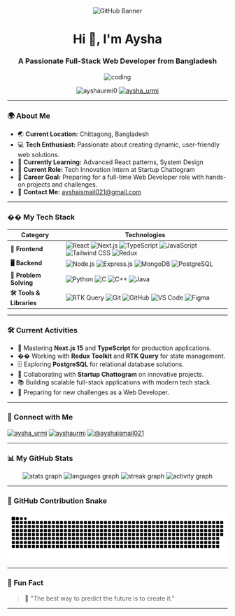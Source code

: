 <p align="center">
  <img src="https://i.ibb.co/fdxs2mKj/Black-and-Yellow-Web-Developer-Linked-In-Banner.png" alt="GitHub Banner">
</p>

<h1 align="center">Hi 👋, I'm Aysha</h1>
<h3 align="center">A Passionate Full-Stack Web Developer from Bangladesh</h3>

<p align="center">
  <img align="center" alt="coding" width="400" src="https://user-images.githubusercontent.com/74038190/212749695-a6817c5a-a794-462b-afca-1b5ce7dd5e63.gif">
</p>

<p align="center"> 
  <img src="https://komarev.com/ghpvc/?username=ayshaurmi0&label=Profile%20views&color=0e75b6&style=flat" alt="ayshaurmi0" />
  <a href="https://twitter.com/aysha_urmi" target="blank"><img src="https://img.shields.io/twitter/follow/aysha_urmi?logo=twitter&style=for-the-badge" alt="aysha_urmi" /></a>
</p>

---

### 🌍 About Me  

- 🌏 **Current Location:** Chittagong, Bangladesh  
- 💻 **Tech Enthusiast:** Passionate about creating dynamic, user-friendly web solutions.  
- 🌱 **Currently Learning:** Advanced React patterns, System Design  
- 🔭 **Current Role:** Tech Innovation Intern at Startup Chattogram  
- 💼 **Career Goal:** Preparing for a full-time Web Developer role with hands-on projects and challenges.  
- 📧 **Contact Me:** [ayshaismail021@gmail.com](mailto:ayshaismail021@gmail.com)  

---

### �� My Tech Stack  

| Category | Technologies |
|----------|-------------|
| **🚀 Frontend** | ![React](https://img.shields.io/badge/-React-61DAFB?logo=react&logoColor=black&style=flat) ![Next.js](https://img.shields.io/badge/-Next.js-000000?logo=next.js&logoColor=white&style=flat) ![TypeScript](https://img.shields.io/badge/-TypeScript-3178C6?logo=typescript&logoColor=white&style=flat) ![JavaScript](https://img.shields.io/badge/-JavaScript-F7DF1E?logo=javascript&logoColor=black&style=flat) ![Tailwind CSS](https://img.shields.io/badge/-Tailwind_CSS-38B2AC?logo=tailwind-css&logoColor=white&style=flat) ![Redux](https://img.shields.io/badge/-Redux-764ABC?logo=redux&logoColor=white&style=flat) |
| **🖥️ Backend** | ![Node.js](https://img.shields.io/badge/-Node.js-339933?logo=node.js&logoColor=white&style=flat) ![Express.js](https://img.shields.io/badge/-Express.js-000000?logo=express&logoColor=white&style=flat) ![MongoDB](https://img.shields.io/badge/-MongoDB-47A248?logo=mongodb&logoColor=white&style=flat) ![PostgreSQL](https://img.shields.io/badge/-PostgreSQL-336791?logo=postgresql&logoColor=white&style=flat) |
| **🐍 Problem Solving** | ![Python](https://img.shields.io/badge/-Python-3776AB?logo=python&logoColor=white&style=flat) ![C](https://img.shields.io/badge/-C-A8B9CC?logo=c&logoColor=black&style=flat) ![C++](https://img.shields.io/badge/-C++-00599C?logo=c%2B%2B&logoColor=white&style=flat) ![Java](https://img.shields.io/badge/-Java-ED8B00?logo=java&logoColor=white&style=flat) |
| **🛠️ Tools & Libraries** | ![RTK Query](https://img.shields.io/badge/-RTK_Query-764ABC?logo=redux&logoColor=white&style=flat) ![Git](https://img.shields.io/badge/-Git-F05032?logo=git&logoColor=white&style=flat) ![GitHub](https://img.shields.io/badge/-GitHub-181717?logo=github&logoColor=white&style=flat) ![VS Code](https://img.shields.io/badge/-VS_Code-007ACC?logo=visual-studio-code&logoColor=white&style=flat) ![Figma](https://img.shields.io/badge/-Figma-F24E1E?logo=figma&logoColor=white&style=flat) |

---

### 🛠️ Current Activities  

- 🌟 Mastering **Next.js 15** and **TypeScript** for production applications.
- �� Working with **Redux Toolkit** and **RTK Query** for state management.
- 🗄️ Exploring **PostgreSQL** for relational database solutions.
- 🤝 Collaborating with **Startup Chattogram** on innovative projects.
- 📚 Building scalable full-stack applications with modern tech stack.
- 🧗 Preparing for new challenges as a Web Developer.

---

### 📢 Connect with Me  

<p>
<a href="https://twitter.com/aysha_urmi" target="blank"><img align="center" src="https://raw.githubusercontent.com/rahuldkjain/github-profile-readme-generator/master/src/images/icons/Social/twitter.svg" alt="aysha_urmi" height="30" width="40" /></a>
<a href="https://linkedin.com/in/ayshaurmi/" target="blank"><img align="center" src="https://raw.githubusercontent.com/rahuldkjain/github-profile-readme-generator/master/src/images/icons/Social/linked-in-alt.svg" alt="ayshaurmi" height="30" width="40" /></a>
<a href="https://medium.com/@ayshaismail021" target="blank"><img align="center" src="https://raw.githubusercontent.com/rahuldkjain/github-profile-readme-generator/master/src/images/icons/Social/medium.svg" alt="@ayshaismail021" height="30" width="40" /></a>
</p>

---

### 📊 My GitHub Stats  

<div align="center">
  <img src="https://github-readme-stats.vercel.app/api?username=ayshaurmi0&hide_title=false&hide_rank=false&show_icons=true&include_all_commits=true&count_private=true&disable_animations=false&theme=dracula&locale=en&hide_border=false" height="150" alt="stats graph" />
  <img src="https://github-readme-stats.vercel.app/api/top-langs?username=ayshaurmi0&locale=en&hide_title=false&layout=compact&card_width=320&langs_count=5&theme=dracula&hide_border=false" height="150" alt="languages graph" />
  <img src="https://streak-stats.demolab.com?user=ayshaUrmi0&locale=en&mode=daily&theme=dracula&hide_border=false&border_radius=5" height="150" alt="streak graph" />
  <img src="https://github-readme-activity-graph.vercel.app/graph?username=ayshaUrmi0&radius=16&theme=react&area=true" height="300" alt="activity graph" />
</div>

---

### 🐍 GitHub Contribution Snake  

<div align="center">
  <img src="https://github.com/AyshaUrmi0/AyshaUrmi0/blob/output/snake.svg" alt="Snake animation" />
</div>

---

### 🌟 Fun Fact  

> 🚀 "The best way to predict the future is to create it."  

---
